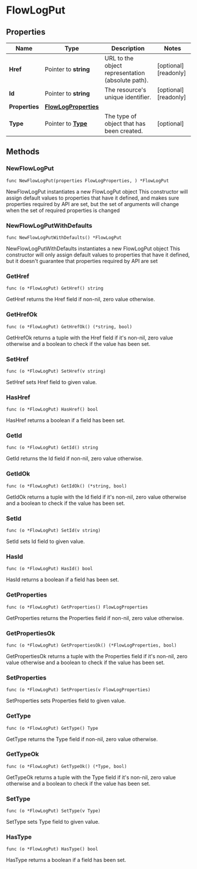 # FlowLogPut

## Properties

|Name | Type | Description | Notes|
|------------ | ------------- | ------------- | -------------|
|**Href** | Pointer to **string** | URL to the object representation (absolute path). | [optional] [readonly] |
|**Id** | Pointer to **string** | The resource&#39;s unique identifier. | [optional] [readonly] |
|**Properties** | [**FlowLogProperties**](FlowLogProperties.md) |  | |
|**Type** | Pointer to [**Type**](Type.md) | The type of object that has been created. | [optional] |

## Methods

### NewFlowLogPut

`func NewFlowLogPut(properties FlowLogProperties, ) *FlowLogPut`

NewFlowLogPut instantiates a new FlowLogPut object
This constructor will assign default values to properties that have it defined,
and makes sure properties required by API are set, but the set of arguments
will change when the set of required properties is changed

### NewFlowLogPutWithDefaults

`func NewFlowLogPutWithDefaults() *FlowLogPut`

NewFlowLogPutWithDefaults instantiates a new FlowLogPut object
This constructor will only assign default values to properties that have it defined,
but it doesn't guarantee that properties required by API are set

### GetHref

`func (o *FlowLogPut) GetHref() string`

GetHref returns the Href field if non-nil, zero value otherwise.

### GetHrefOk

`func (o *FlowLogPut) GetHrefOk() (*string, bool)`

GetHrefOk returns a tuple with the Href field if it's non-nil, zero value otherwise
and a boolean to check if the value has been set.

### SetHref

`func (o *FlowLogPut) SetHref(v string)`

SetHref sets Href field to given value.

### HasHref

`func (o *FlowLogPut) HasHref() bool`

HasHref returns a boolean if a field has been set.

### GetId

`func (o *FlowLogPut) GetId() string`

GetId returns the Id field if non-nil, zero value otherwise.

### GetIdOk

`func (o *FlowLogPut) GetIdOk() (*string, bool)`

GetIdOk returns a tuple with the Id field if it's non-nil, zero value otherwise
and a boolean to check if the value has been set.

### SetId

`func (o *FlowLogPut) SetId(v string)`

SetId sets Id field to given value.

### HasId

`func (o *FlowLogPut) HasId() bool`

HasId returns a boolean if a field has been set.

### GetProperties

`func (o *FlowLogPut) GetProperties() FlowLogProperties`

GetProperties returns the Properties field if non-nil, zero value otherwise.

### GetPropertiesOk

`func (o *FlowLogPut) GetPropertiesOk() (*FlowLogProperties, bool)`

GetPropertiesOk returns a tuple with the Properties field if it's non-nil, zero value otherwise
and a boolean to check if the value has been set.

### SetProperties

`func (o *FlowLogPut) SetProperties(v FlowLogProperties)`

SetProperties sets Properties field to given value.


### GetType

`func (o *FlowLogPut) GetType() Type`

GetType returns the Type field if non-nil, zero value otherwise.

### GetTypeOk

`func (o *FlowLogPut) GetTypeOk() (*Type, bool)`

GetTypeOk returns a tuple with the Type field if it's non-nil, zero value otherwise
and a boolean to check if the value has been set.

### SetType

`func (o *FlowLogPut) SetType(v Type)`

SetType sets Type field to given value.

### HasType

`func (o *FlowLogPut) HasType() bool`

HasType returns a boolean if a field has been set.



